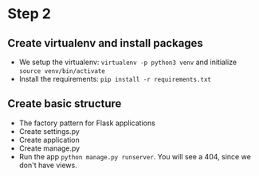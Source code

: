 # Step 2

## Create virtualenv and install packages
- We setup the virtualenv: `virtualenv -p python3 venv` and initialize `source venv/bin/activate`
- Install the requirements: `pip install -r requirements.txt`

## Create basic structure
- The factory pattern for Flask applications
 - Create settings.py
 - Create application
 - Create manage.py
 - Run the app `python manage.py runserver`. You will see a 404, since we don't have views.


